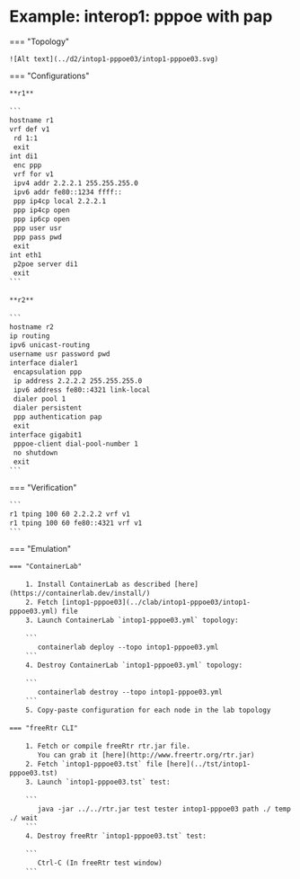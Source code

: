 # Example: interop1: pppoe with pap

=== "Topology"

    ![Alt text](../d2/intop1-pppoe03/intop1-pppoe03.svg)

=== "Configurations"

    **r1**

    ```
    hostname r1
    vrf def v1
     rd 1:1
     exit
    int di1
     enc ppp
     vrf for v1
     ipv4 addr 2.2.2.1 255.255.255.0
     ipv6 addr fe80::1234 ffff::
     ppp ip4cp local 2.2.2.1
     ppp ip4cp open
     ppp ip6cp open
     ppp user usr
     ppp pass pwd
     exit
    int eth1
     p2poe server di1
     exit
    ```

    **r2**

    ```
    hostname r2
    ip routing
    ipv6 unicast-routing
    username usr password pwd
    interface dialer1
     encapsulation ppp
     ip address 2.2.2.2 255.255.255.0
     ipv6 address fe80::4321 link-local
     dialer pool 1
     dialer persistent
     ppp authentication pap
     exit
    interface gigabit1
     pppoe-client dial-pool-number 1
     no shutdown
     exit
    ```

=== "Verification"

    ```
    r1 tping 100 60 2.2.2.2 vrf v1
    r1 tping 100 60 fe80::4321 vrf v1
    ```

=== "Emulation"

    === "ContainerLab"

        1. Install ContainerLab as described [here](https://containerlab.dev/install/)  
        2. Fetch [intop1-pppoe03](../clab/intop1-pppoe03/intop1-pppoe03.yml) file  
        3. Launch ContainerLab `intop1-pppoe03.yml` topology:  

        ```
           containerlab deploy --topo intop1-pppoe03.yml  
        ```
        4. Destroy ContainerLab `intop1-pppoe03.yml` topology:  

        ```
           containerlab destroy --topo intop1-pppoe03.yml  
        ```
        5. Copy-paste configuration for each node in the lab topology

    === "freeRtr CLI"

        1. Fetch or compile freeRtr rtr.jar file.  
           You can grab it [here](http://www.freertr.org/rtr.jar)  
        2. Fetch `intop1-pppoe03.tst` file [here](../tst/intop1-pppoe03.tst)  
        3. Launch `intop1-pppoe03.tst` test:  

        ```
           java -jar ../../rtr.jar test tester intop1-pppoe03 path ./ temp ./ wait
        ```
        4. Destroy freeRtr `intop1-pppoe03.tst` test:  

        ```
           Ctrl-C (In freeRtr test window)
        ```

